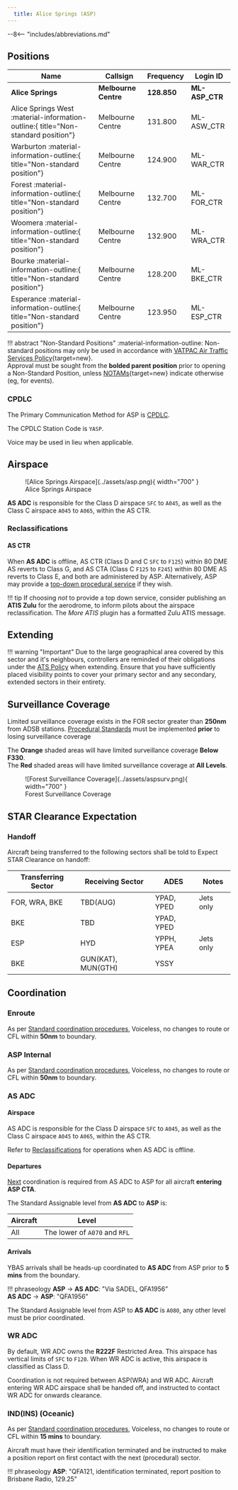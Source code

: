 ```yaml
---
  title: Alice Springs (ASP)
---
```


--8<-- "includes/abbreviations.md"
## Positions

| Name | Callsign | Frequency | Login ID |
| ---- | -------- | --------- | -------- |
| **Alice Springs** | **Melbourne Centre** | **128.850** | **ML-ASP_CTR** |
| <span class="indented">Alice Springs West :material-information-outline:{ title="Non-standard position"} | Melbourne Centre | 131.800 | ML-ASW_CTR |
| <span class="indented">Warburton :material-information-outline:{ title="Non-standard position"} | Melbourne Centre | 124.900 | ML-WAR_CTR |
| <span class="indented">Forest :material-information-outline:{ title="Non-standard position"} | Melbourne Centre | 132.700 | ML-FOR_CTR |
| <span class="indented">Woomera :material-information-outline:{ title="Non-standard position"} | Melbourne Centre | 132.900 | ML-WRA_CTR |
| <span class="indented">Bourke :material-information-outline:{ title="Non-standard position"} | Melbourne Centre | 128.200 | ML-BKE_CTR |
| <span class="indented">Esperance :material-information-outline:{ title="Non-standard position"} | Melbourne Centre | 123.950 | ML-ESP_CTR |

!!! abstract "Non-Standard Positions"
    :material-information-outline: Non-standard positions may only be used in accordance with [VATPAC Air Traffic Services Policy](https://vatpac.org/publications/policies){target=new}.  
    Approval must be sought from the **bolded parent position** prior to opening a Non-Standard Position, unless [NOTAMs](https://vatpac.org/publications/notam){target=new} indicate otherwise (eg, for events).

### CPDLC
The Primary Communication Method for ASP is [CPDLC](../../../client/cpdlc).

The CPDLC Station Code is `YASP`.

Voice may be used in lieu when applicable.

## Airspace

<figure markdown>
![Alice Springs Airspace](../assets/asp.png){ width="700" }
  <figcaption>Alice Springs Airspace</figcaption>
</figure>

**AS ADC** is responsible for the Class D airspace `SFC` to `A045`, as well as the Class C airspace `A045` to `A065`, within the AS CTR.

### Reclassifications
#### AS CTR
When **AS ADC** is offline, AS CTR (Class D and C `SFC` to `F125`) within 80 DME AS reverts to Class G, and AS CTA (Class C `F125` to `F245`) within 80 DME AS reverts to Class E, and both are administered by ASP. Alternatively, ASP may provide a [top-down procedural service](../../../aerodromes/Alice) if they wish.

!!! tip
    If choosing *not* to provide a top down service, consider publishing an **ATIS Zulu** for the aerodrome, to inform pilots about the airspace reclassification. The *More ATIS* plugin has a formatted Zulu ATIS message.

## Extending
!!! warning "Important"
    Due to the large geographical area covered by this sector and it's neighbours, controllers are reminded of their obligations under the [ATS Policy](https://vatpac.org/publications/policies) when extending. Ensure that you have sufficiently placed visibility points to cover your primary sector and any secondary, extended sectors in their entirety.

## Surveillance Coverage
Limited surveillance coverage exists in the FOR sector greater than **250nm** from ADSB stations. [Procedural Standards](../../../separation-standards/procedural/) must be implemented **prior** to losing surveillance coverage

The **Orange** shaded areas will have limited surveillance coverage **Below F330**.  
The **Red** shaded areas will have limited surveillance coverage at **All Levels**.

<figure markdown>
![Forest Surveillance Coverage](../assets/aspsurv.png){ width="700" }
  <figcaption>Forest Surveillance Coverage</figcaption>
</figure>

## STAR Clearance Expectation
### Handoff
Aircraft being transferred to the following sectors shall be told to Expect STAR Clearance on handoff:

| Transferring Sector | Receiving Sector | ADES | Notes |
| ---- | -------- | --------- | --------- |
| FOR, WRA, BKE | TBD(AUG) | YPAD, YPED | Jets only |
| BKE | TBD | YPAD, YPED | |
| ESP | HYD | YPPH, YPEA | Jets only |
| BKE | GUN(KAT), MUN(GTH) | YSSY | |

## Coordination
### Enroute
As per [Standard coordination procedures](../../../controller-skills/coordination/#enr-enr), Voiceless, no changes to route or CFL within **50nm** to boundary.

### ASP Internal
As per [Standard coordination procedures](../../../controller-skills/coordination/#enr-enr), Voiceless, no changes to route or CFL within **50nm** to boundary.

### AS ADC
#### Airspace
AS ADC is responsible for the Class D airspace `SFC` to `A045`, as well as the Class C airspace `A045` to `A065`, within the AS CTR.

Refer to [Reclassifications](#as-ctr) for operations when AS ADC is offline.

#### Departures
[Next](../../controller-skills/coordination.md#next) coordination is required from AS ADC to ASP for all aircraft **entering ASP CTA**.

The Standard Assignable level from **AS ADC** to **ASP** is:

| Aircraft | Level |
| ---- | ---- |
| All | The lower of `A070` and `RFL` |

#### Arrivals
YBAS arrivals shall be heads-up coordinated to **AS ADC** from ASP prior to **5 mins** from the boundary.

!!! phraseology
    <span class="hotline">**ASP** -> **AS ADC**</span>: "Via SADEL, QFA1956”  
    <span class="hotline">**AS ADC** -> **ASP**</span>: "QFA1956"  

The Standard Assignable level from ASP to **AS ADC** is `A080`, any other level must be prior coordinated.

### WR ADC
By default, WR ADC owns the **R222F** Restricted Area. This airspace has vertical limits of `SFC` to `F120`. When WR ADC is active, this airspace is classified as Class D.

Coordination is not required between ASP(WRA) and WR ADC. Aircraft entering WR ADC airspace shall be handed off, and instructed to contact WR ADC for onwards clearance.

### IND(INS) (Oceanic)
As per [Standard coordination procedures](../../../controller-skills/coordination/#pacific-units), Voiceless, no changes to route or CFL within **15 mins** to boundary.

Aircraft must have their identification terminated and be instructed to make a position report on first contact with the next (procedural) sector.

!!! phraseology
    **ASP**: "QFA121, identification terminated, report position to Brisbane Radio, 129.25"